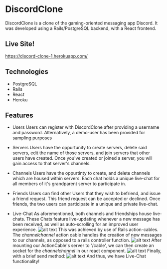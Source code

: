 
# DiscordClone

DiscordClone is a clone of the gaming-oriented messaging app Discord. It was developed using  a Rails/PostgreSQL backend, with a React frontend.

## Live Site!

https://discord-clone-1.herokuapp.com/

## Technologies
* PostgreSQL
* Rails
* React
* Heroku

## Features

* Users
  Users can register with DiscordClone after providing a username and password.        Alternatively, a demo-user has been provided for sampling purposes 

* Servers
  Users have the oppurtunity to create servers, delete said servers, edit the name of those servers, and join servers that other users have created. Once you've created or joined a server, you will gain access to that server's channels.
  
 * Channels
  Users have the oppurtinty to create, and delete channels which are housed within servers. Each chat holds a unique live-chat for all members of it's grandparent server to participate in.
  
 * Friends 
 Users can find other Users that they wish to befriend, and issue a friend request. This friend request can be accepted or declined. Once friends, the two users can participate in a unique and private live-chat. 
 
 * Live-Chat
 As aforementioned, both channels and friendships house live-chats. These Chats feature live-updating whenever a new message has been received, as well as auto-scrolling for an improved user experience. 
 ![alt text](https://github.com/Brennan-Flood/DiscordClone/blob/master/dm-gif.gif?raw=true)
 This was achieved by use of Rails action-cables. The *channelchannel* action cable handles the creation of new messages to our channels, as opposed to a rails controller function.
 ![alt text](https://github.com/Brennan-Flood/DiscordClone/blob/master/Screen%20Shot%202019-11-22%20at%206.55.07%20PM.png?raw=true)
 After mounting our ActionCable's server to '/cable', we can then create an socket for the *channelchannel* in our react component.
 ![alt text](https://github.com/Brennan-Flood/DiscordClone/blob/master/Screen%20Shot%202019-11-22%20at%206.58.19%20PM.png?raw=true)
 Finally, with a brief send method:
 ![alt text](https://github.com/Brennan-Flood/DiscordClone/blob/master/Screen%20Shot%202019-11-22%20at%206.59.14%20PM.png?raw=true)
 And thus, we have Live-Chat functionality!
 
 



